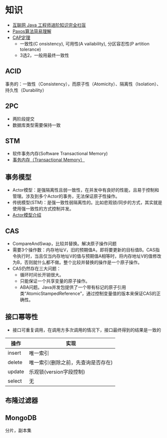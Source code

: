 # 知识
* [互联网 Java 工程师进阶知识完全扫盲](https://doocs.github.io/advanced-java)
* [Paxos算法简易理解](https://www.zybuluo.com/heavysheep/note/620169)
* [CAP定理](http://www.ruanyifeng.com/blog/2018/07/cap.html)
  * 一致性(C onsistency), 可用性(A vailability), 分区容忍性(P artition tolerance)
  * 3选2，一般用最终一致性

## ACID
事务的：一致性（Consistency），而原子性（Atomicity）、隔离性（Isolation）、持久性（Durability）

## 2PC
* 两阶段提交
* 数据库类型需要保持一致

## STM
* 软件事务内存(Software Transactional Memory)
* [事务内存（Transactional Memory）](https://zhuanlan.zhihu.com/p/151425608)

## 事务模型
* Actor模型：是强隔离性且弱一致性，在并发中有良好的性能，且易于控制和管理。涉及到多个Actor的事务，无法保证原子性操作。
* 传统模型(STM)：是强一致性弱隔离性的。比如悲观锁/同步的方式，其实就是使用强一致性的方式控制并发。
* [Actor模型介绍](https://www.cnblogs.com/listenfwind/p/9963489.html)

## CAS
* CompareAndSwap，比较并替换。解决原子操作问题
* 需要3个操作数：内存地址V，旧的预期值A，即将要更新的目标值B。CAS指令执行时，当且仅当内存地址V的值与预期值A相等时，将内存地址V的值修改为B，否则就什么都不做。整个比较并替换的操作是一个原子操作。
* CAS仍然存在三大问题：
  * 循环时间长开销很大。
  * 只能保证一个共享变量的原子操作。
  * ABA问题。Java并发包提供了一个带有标记的原子引用类“AtomicStampedReference”，通过控制变量值的版本来保证CAS的正确性。

## 接口幂等性
* 接口可重复调用，在调用方多次调用的情况下，接口最终得到的结果是一致的

| 操作 | 实现 |
| - | - |
| insert | 唯一索引 |
| delete | 唯一索引(删除之前，先查询是否存在) |
| update | 乐观锁(version字段控制) |
| select | 无 |

## 布隆过滤器

## MongoDB
分片，副本集
